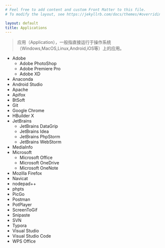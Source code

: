 ```yaml
---
# Feel free to add content and custom Front Matter to this file.
# To modify the layout, see https://jekyllrb.com/docs/themes/#overriding-theme-defaults

layout: default
title: Applications
---
```


> 应用（Application），一般指直接运行于操作系统（Windows,MacOS,Linux,Android,iOS等）上的应用。

- Adobe
  - Adobe PhotoShop
  - Adobe Premiere Pro  
  - Adobe XD
- Anaconda
- Android Studio
- Apache
- Apifox
- BtSoft
- Git
- Google Chrome
- HBuilder X
- JetBrains
  - JetBrains DataGrip
  - JetBrains Idea
  - JetBrains PhpStorm
  - JetBrains WebStorm
- MediaInfo
- Microsoft
  - Microsoft Office
  - Microsoft OneDrive
  - Microsoft OneNote
- Mozilla Firefox
- Navicat
- nodepad++
- phpts
- PicGo
- Postman
- PotPlayer
- ScreenToGif
- Snipaste
- SVN
- Typora
- Visual Studio
- Visual Studio Code
- WPS Office
